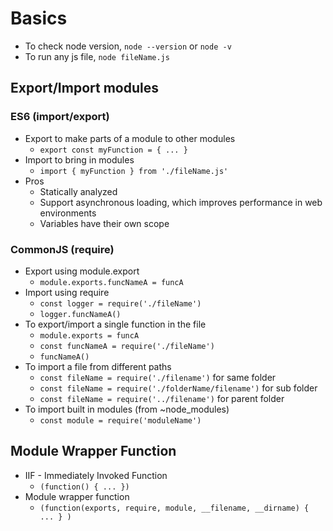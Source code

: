 # Basics
- To check node version, `node --version` or `node -v`
- To run any js file, `node fileName.js`

## Export/Import modules

### ES6 (import/export)
- Export to make parts of a module to other modules
    - `export const myFunction = { ... }`
- Import to bring in modules
    - `import { myFunction } from './fileName.js'`
- Pros
    - Statically analyzed
    - Support asynchronous loading, which improves performance in web environments
    - Variables have their own scope
      
### CommonJS (require)
- Export using module.export
    - `module.exports.funcNameA = funcA`
- Import using require
    - `const logger = require('./fileName')`
    - `logger.funcNameA()`
- To export/import a single function in the file
    - `module.exports = funcA`
    - `const funcNameA = require('./fileName')`
    - `funcNameA()`
- To import a file from different paths
    - `const fileName = require('./filename')` for same folder
    - `const fileName = require('./folderName/filename')` for sub folder
    - `const fileName = require('../filename')` for parent folder
- To import built in modules (from ~node_modules)
    - `const module = require('moduleName')`

## Module Wrapper Function
- IIF - Immediately Invoked Function
    - `(function() { ... })`
- Module wrapper function
    - `(function(exports, require, module, __filename, __dirname) { ... } )`
